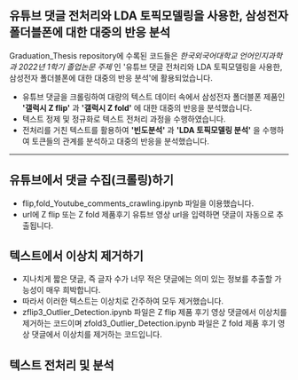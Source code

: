 ## 유튜브 댓글 전처리와 LDA 토픽모델링을 사용한, 삼성전자 폴더블폰에 대한 대중의 반응 분석

Graduation_Thesis repository에 수록된 코드들은 *한국외국어대학교 언어인지과학과 2022년 1학기 졸업논문 주제* 인 
'유튜브 댓글 전처리와 LDA 토픽모델링을 사용한, 삼성전자 폴더블폰에 대한 대중의 반응 분석'에 활용되었습니다.

* 유튜브 댓글을 크롤링하여 대량의 텍스트 데이터 속에서 삼성전자 폴더블폰 제품인 **'갤럭시 Z flip'** 과 **'갤럭시 Z fold'** 에 대한 대중의 반응을 분석했습니다.
* 텍스트 정제 및 정규화로 텍스트 전처리 과정을 수행하였습니다.
* 전처리를 거친 텍스트를 활용하여 **'빈도분석'** 과 **'LDA 토픽모델링 분석'** 을 수행하여 토큰들의 관계를 분석하고 대중의 반응을 분석했습니다.

***

## 유튜브에서 댓글 수집(크롤링)하기
* flip,fold_Youtube_comments_crawling.ipynb 파일을 이용했습니다.
* url에 Z flip 또는 Z fold 제품후기 유튜브 영상 url을 입력하면 댓글이 자동으로 추출됩니다.

## 텍스트에서 이상치 제거하기
* 지나치게 짧은 댓글, 즉 글자 수가 너무 적은 댓글에는 의미 있는 정보를 추출할 가능성이 매우 희박합니다.
* 따라서 이러한 텍스트는 이상치로 간주하여 모두 제거했습니다.
* zflip3_Outlier_Detection.ipynb 파일은 Z flip 제품 후기 영상 댓글에서 이상치를 제거하는 코드이며 zfold3_Outlier_Detection.ipynb 파일은 Z fold 제품 후기 영상 댓글에서 이상치를 제거하는 코드입니다.

## 텍스트 전처리 및 분석
